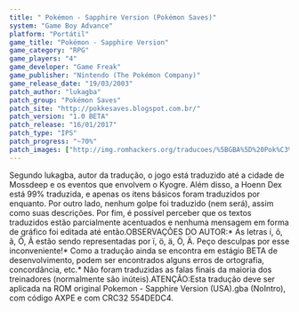 ```yaml
---
title: " Pokémon - Sapphire Version (Pokémon Saves)"
system: "Game Boy Advance"
platform: "Portátil"
game_title: "Pokémon - Sapphire Version"
game_category: "RPG"
game_players: "4"
game_developer: "Game Freak"
game_publisher: "Nintendo (The Pokémon Company)"
game_release_date: "19/03/2003"
patch_author: "lukagba"
patch_group: "Pokémon Saves"
patch_site: "http://pokkesaves.blogspot.com.br/"
patch_version: "1.0 BETA"
patch_release: "16/01/2017"
patch_type: "IPS"
patch_progress: "~70%"
patch_images: ["http://img.romhackers.org/traducoes/%5BGBA%5D%20Pok%C3%A9mon%20-%20Sapphire%20Version%20-%20Pok%C3%A9mon%20Saves%20-%201.png","http://img.romhackers.org/traducoes/%5BGBA%5D%20Pok%C3%A9mon%20-%20Sapphire%20Version%20-%20Pok%C3%A9mon%20Saves%20-%202.png","http://img.romhackers.org/traducoes/%5BGBA%5D%20Pok%C3%A9mon%20-%20Sapphire%20Version%20-%20Pok%C3%A9mon%20Saves%20-%203.png"]
---
```

Segundo lukagba, autor da tradução, o jogo está traduzido até a cidade de Mossdeep e os eventos que envolvem o Kyogre. Além disso, a Hoenn Dex está 99% traduzida, e apenas os itens básicos foram traduzidos por enquanto. Por outro lado, nenhum golpe foi traduzido (nem será), assim como suas descrições. Por fim, é possível perceber que os textos traduzidos estão parcialmente acentuados e nenhuma mensagem em forma de gráfico foi editada até então.OBSERVAÇÕES DO AUTOR:* As letras í, õ, ã, Õ, Ã estão sendo representadas por ï, ö, ä, Ö, Ä. Peço desculpas por esse inconveniente!* Como a tradução ainda se encontra em estágio BETA de desenvolvimento, podem ser encontrados alguns erros de ortografia, concordância, etc.* Não foram traduzidas as falas finais da maioria dos treinadores (normalmente são inúteis).ATENÇÃO:Esta tradução deve ser aplicada na ROM original Pokemon - Sapphire Version (USA).gba (NoIntro), com código AXPE e com CRC32 554DEDC4.